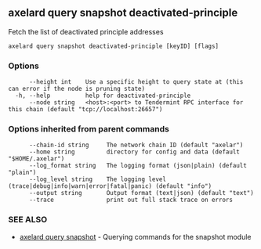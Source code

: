 ## axelard query snapshot deactivated-principle

Fetch the list of deactivated principle addresses

```
axelard query snapshot deactivated-principle [keyID] [flags]
```

### Options

```
      --height int    Use a specific height to query state at (this can error if the node is pruning state)
  -h, --help          help for deactivated-principle
      --node string   <host>:<port> to Tendermint RPC interface for this chain (default "tcp://localhost:26657")
```

### Options inherited from parent commands

```
      --chain-id string     The network chain ID (default "axelar")
      --home string         directory for config and data (default "$HOME/.axelar")
      --log_format string   The logging format (json|plain) (default "plain")
      --log_level string    The logging level (trace|debug|info|warn|error|fatal|panic) (default "info")
      --output string       Output format (text|json) (default "text")
      --trace               print out full stack trace on errors
```

### SEE ALSO

- [axelard query snapshot](axelard_query_snapshot.md)	 - Querying commands for the snapshot module
